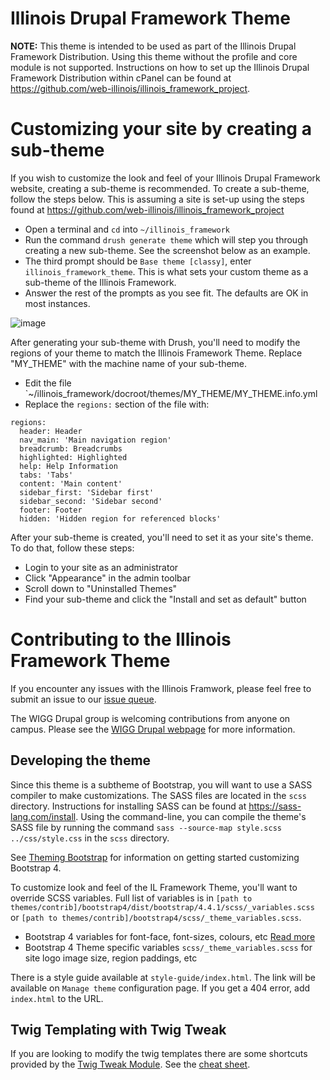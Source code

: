 # Illinois Drupal Framework Theme

**NOTE:** This theme is intended to be used as part of the Illinois Drupal Framework Distribution. Using this theme without the profile and core module is not supported. Instructions on how to set up the Illinois Drupal Framework Distribution within cPanel can be found at https://github.com/web-illinois/illinois_framework_project. 

# Customizing your site by creating a sub-theme

If you wish to customize the look and feel of your Illinois Drupal Framework website, creating a sub-theme is recommended. To create a sub-theme, follow the steps below. This is assuming a site is set-up using the steps found at https://github.com/web-illinois/illinois_framework_project

* Open a terminal and `cd` into `~/illinois_framework`
* Run the command `drush generate theme` which will step you through creating a new sub-theme. See the screenshot below as an example.
* The third prompt should be `Base theme [classy]`, enter `illinois_framework_theme`. This is what sets your custom theme as a sub-theme of the Illinois Framework.
* Answer the rest of the prompts as you see fit. The defaults are OK in most instances.

![image](https://user-images.githubusercontent.com/56594946/155361524-e709a6b9-264a-4643-be67-de69fa224041.png)

After generating your sub-theme with Drush, you'll need to modify the regions of your theme to match the Illinois Framework Theme. Replace "MY_THEME" with the machine name of your sub-theme. 

* Edit the file `~/illinois_framework/docroot/themes/MY_THEME/MY_THEME.info.yml
* Replace the `regions:` section of the file with:

```
regions:
  header: Header
  nav_main: 'Main navigation region'
  breadcrumb: Breadcrumbs
  highlighted: Highlighted
  help: Help Information
  tabs: 'Tabs'
  content: 'Main content'
  sidebar_first: 'Sidebar first'
  sidebar_second: 'Sidebar second'
  footer: Footer
  hidden: 'Hidden region for referenced blocks'
```

After your sub-theme is created, you'll need to set it as your site's theme. To do that, follow these steps:

* Login to your site as an administrator
* Click "Appearance" in the admin toolbar
* Scroll down to "Uninstalled Themes"
* Find your sub-theme and click the "Install and set as default" button 

# Contributing to the Illinois Framework Theme

If you encounter any issues with the Illinois Framwork, please feel free to submit an issue to our [issue queue](https://github.com/web-illinois/illinois_framework_theme/issues). 

The WIGG Drupal group is welcoming contributions from anyone on campus. Please see the [WIGG Drupal webpage](https://webguidelines.web.illinois.edu/subcommittees/drupal/) for more information.

## Developing the theme

Since this theme is a subtheme of Bootstrap, you will want to use a SASS compiler to make customizations. The SASS files are located in the `scss` directory. Instructions for installing SASS can be found at https://sass-lang.com/install. Using the command-line, you can compile the theme's SASS file by running the command `sass --source-map style.scss ../css/style.css` in the `scss` directory.

See [Theming Bootstrap](https://getbootstrap.com/docs/4.1/getting-started/theming/) for information on getting started customizing Bootstrap 4.

To customize look and feel of the IL Framework Theme, you'll want to override SCSS variables. Full list of variables is in `[path to themes/contrib]/bootstrap4/dist/bootstrap/4.4.1/scss/_variables.scss` or `[path to themes/contrib]/bootstrap4/scss/_theme_variables.scss`.
* Bootstrap 4 variables for font-face, font-sizes, colours, etc [Read more](https://getbootstrap.com/docs/4.5/getting-started/theming/#variable-defaults)
* Bootstrap 4 Theme specific variables `scss/_theme_variables.scss` for site logo image size, region paddings, etc

There is a style guide available at `style-guide/index.html`. The link will be available on `Manage theme` configuration page. If you get a 404 error, add `index.html` to the URL.

## Twig Templating with Twig Tweak
If you are looking to modify the twig templates there are some shortcuts provided by the [Twig Tweak Module](https://www.drupal.org/project/twig_tweak).  See the [cheat sheet](https://www.drupal.org/docs/contributed-modules/twig-tweak/cheat-sheet).

